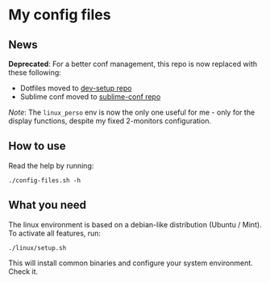 # My config files

## News

**Deprecated**: For a better conf management, this repo is now replaced with these following:

- Dotfiles moved to [dev-setup repo](https://github.com/fabienduhamel/dev-setup)
- Sublime conf moved to [sublime-conf repo](https://github.com/fabienduhamel/sublime-conf)

_Note_: The `linux_perso` env is now the only one useful for me - only for the display functions, despite my fixed
2-monitors configuration.

## How to use

Read the help by running:

`./config-files.sh -h`

## What you need

The linux environment is based on a debian-like distribution (Ubuntu / Mint).
To activate all features, run:

`./linux/setup.sh`

This will install common binaries and configure your system environment. Check it.

